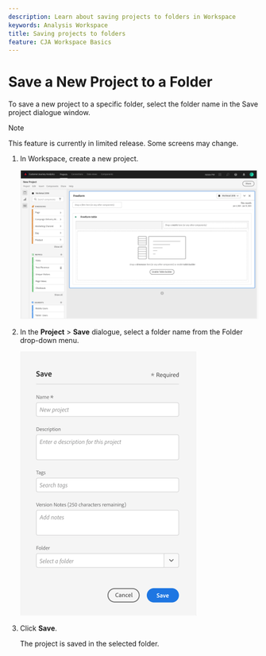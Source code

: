 ```yaml
---
description: Learn about saving projects to folders in Workspace
keywords: Analysis Workspace
title: Saving projects to folders
feature: CJA Workspace Basics
---
```


# Save a New Project to a Folder

To save a new project to a specific folder, select the folder name in the Save project dialogue window.

>[!NOTE]
>
>This feature is currently in limited release. Some screens may change.

1.  In Workspace, create a new project.

    ![](/help/analysis-workspace/build-workspace-project/assets/save-to-folder1.png)

1.  In the **Project** > **Save** dialogue, select a folder name from the Folder drop-down menu.

    ![](/help/analysis-workspace/build-workspace-project/assets/save-to-folder2.png)

1.  Click **Save**.

    The project is saved in the selected folder.
